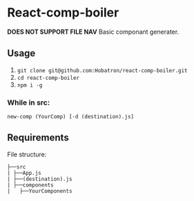 # React-comp-boiler
**DOES NOT SUPPORT FILE NAV**
Basic componant generater.

## Usage

1. `git clone git@github.com:Hobatron/react-comp-boiler.git`
2. `cd react-comp-boiler`
3. `npm i -g`
### While in src:

`new-comp (YourComp) [-d (destination).js]`

## Requirements

File structure:
```tree
├──src
| ├──App.js
| ├──(destination).js
| ├──components
|   ├──YourComponents
```
